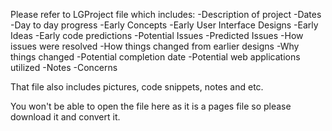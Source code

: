 Please refer to LGProject file which includes:
-Description of project
-Dates
-Day to day progress
-Early Concepts
-Early User Interface Designs 
-Early Ideas
-Early code predictions
-Potential Issues
-Predicted Issues 
-How issues were resolved
-How things changed from earlier designs
-Why things changed
-Potential completion date
-Potential web applications utilized
-Notes
-Concerns

That file also includes pictures, code snippets, notes and etc.

You won't be able to open the file here as it is a pages file so please download it and convert it. 
